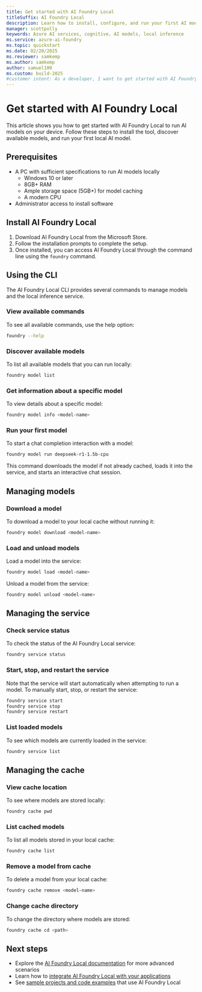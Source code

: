```yaml
---
title: Get started with AI Foundry Local
titleSuffix: AI Foundry Local
description: Learn how to install, configure, and run your first AI model with AI Foundry Local
manager: scottpolly
keywords: Azure AI services, cognitive, AI models, local inference
ms.service: azure-ai-foundry
ms.topic: quickstart
ms.date: 02/20/2025
ms.reviewer: samkemp
ms.author: samkemp
author: samuel100
ms.custom: build-2025
#customer intent: As a developer, I want to get started with AI Foundry Local so that I can run AI models locally.
---
```


# Get started with AI Foundry Local

This article shows you how to get started with AI Foundry Local to run AI models on your device. Follow these steps to install the tool, discover available models, and run your first local AI model.

## Prerequisites

- A PC with sufficient specifications to run AI models locally
  - Windows 10 or later
  - 8GB+ RAM
  - Ample storage space (5GB+) for model caching
  - A modern CPU
- Administrator access to install software

## Install AI Foundry Local

1. Download AI Foundry Local from the Microsoft Store.
2. Follow the installation prompts to complete the setup.
3. Once installed, you can access AI Foundry Local through the command line using the `foundry` command.

## Using the CLI

The AI Foundry Local CLI provides several commands to manage models and the local inference service.

### View available commands

To see all available commands, use the help option:

```bash
foundry --help
```

### Discover available models

To list all available models that you can run locally:

```bash
foundry model list
```

### Get information about a specific model

To view details about a specific model:

```bash
foundry model info <model-name>
```

### Run your first model

To start a chat completion interaction with a model:

```bash
foundry model run deepseek-r1-1.5b-cpu
```

This command downloads the model if not already cached, loads it into the service, and starts an interactive chat session.

## Managing models

### Download a model

To download a model to your local cache without running it:

```bash
foundry model download <model-name>
```

### Load and unload models

Load a model into the service:

```bash
foundry model load <model-name>
```

Unload a model from the service:

```bash
foundry model unload <model-name>
```

## Managing the service

### Check service status

To check the status of the AI Foundry Local service:

```bash
foundry service status
```

### Start, stop, and restart the service

Note that the service will start automatically when attempting to run a model. To manually start, stop, or restart the service:

```bash
foundry service start
foundry service stop 
foundry service restart
```

### List loaded models

To see which models are currently loaded in the service:

```bash
foundry service list
```

## Managing the cache

### View cache location

To see where models are stored locally:

```bash
foundry cache pwd
```

### List cached models

To list all models stored in your local cache:

```bash
foundry cache list
```

### Remove a model from cache

To delete a model from your local cache:

```bash
foundry cache remove <model-name>
```

### Change cache directory

To change the directory where models are stored:

```bash
foundry cache cd <path>
```

## Next steps

- Explore the [AI Foundry Local documentation](index.yml) for more advanced scenarios
- Learn how to [integrate AI Foundry Local with your applications](integration-guide.md)
- See [sample projects and code examples](samples.md) that use AI Foundry Local
```
